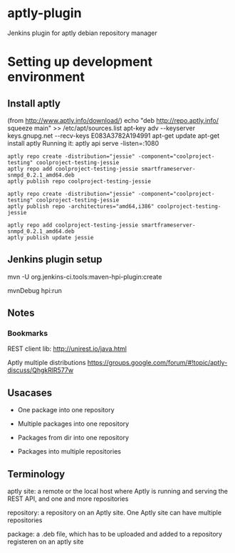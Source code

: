 aptly-plugin
===============

Jenkins plugin for aptly debian repository manager

# Setting up development environment

## Install aptly

(from http://www.aptly.info/download/)
echo "deb http://repo.aptly.info/ squeeze main" >> /etc/apt/sources.list
apt-key adv --keyserver keys.gnupg.net --recv-keys E083A3782A194991
apt-get update
apt-get install aptly
Running it:
aptly api serve -listen=:1080

```shell
aptly repo create -distribution="jessie" -component="coolproject-testing" coolproject-testing-jessie
aptly repo add coolproject-testing-jessie smartframeserver-snmpd_0.2.1_amd64.deb
aptly publish repo coolproject-testing-jessie
```


```shell
aptly repo create -distribution="jessie" -component="coolproject-testing" coolproject-testing-jessie
aptly publish repo -architectures="amd64,i386" coolproject-testing-jessie
```

```shell
aptly repo add coolproject-testing-jessie smartframeserver-snmpd_0.2.1_amd64.deb
aptly publish update jessie
```



## Jenkins plugin setup
mvn -U org.jenkins-ci.tools:maven-hpi-plugin:create

mvnDebug hpi:run

## Notes
### Bookmarks
REST client lib: http://unirest.io/java.html

Aptly multiple distributions
https://groups.google.com/forum/#!topic/aptly-discuss/QhgkRlR577w



## Usacases
* One package into one repository
* Multiple packages into one repository
* Packages from dir into one repository

* Packages into multiple repositories


## Terminology

aptly site: a remote or the local host where Aptly is running and serving the
REST API, and one and more repositories

repository: a repository on an Aptly site. One Aptly site can have multiple
repositories

package: a .deb file, which has to be uploaded and added to a repository
registeren on an aptly site
